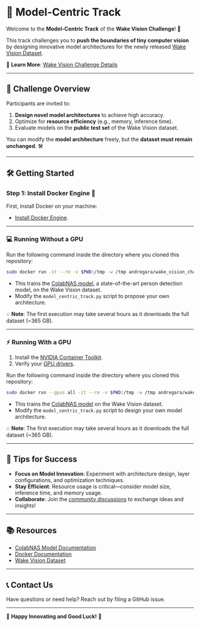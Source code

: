 # 🚀 **Model-Centric Track**

Welcome to the **Model-Centric Track** of the **Wake Vision Challenge**! 🎉

This track challenges you to **push the boundaries of tiny computer vision** by designing innovative model architectures for the newly released [Wake Vision Dataset](https://wakevision.ai/).

🔗 **Learn More**: [Wake Vision Challenge Details](https://edgeai.modelnova.ai/challenges/details/1)

---

## 🌟 **Challenge Overview**

Participants are invited to:

1. **Design novel model architectures** to achieve high accuracy.
2. Optimize for **resource efficiency** (e.g., memory, inference time).
3. Evaluate models on the **public test set** of the Wake Vision dataset.

You can modify the **model architecture** freely, but the **dataset must remain unchanged**. 🛠️

---

## 🛠️ **Getting Started**

### Step 1: Install Docker Engine 🐋

First, install Docker on your machine:
- [Install Docker Engine](https://docs.docker.com/engine/install/).

---

### 💻 **Running Without a GPU**

Run the following command inside the directory where you cloned this repository:

```bash
sudo docker run -it --rm -v $PWD:/tmp -w /tmp andregara/wake_vision_challenge:cpu python model_centric_track.py
```

- This trains the [ColabNAS model](https://github.com/harvard-edge/Wake_Vision/blob/main/experiments/comprehensive_model_architecture_experiments/wake_vision_quality/k_8_c_5.py), a state-of-the-art person detection model, on the Wake Vision dataset.
- Modify the `model_centric_track.py` script to propose your own architecture.

💡 **Note**: The first execution may take several hours as it downloads the full dataset (~365 GB).

---

### ⚡ **Running With a GPU**

1. Install the [NVIDIA Container Toolkit](https://docs.nvidia.com/datacenter/cloud-native/container-toolkit/latest/install-guide.html).
2. Verify your [GPU drivers](https://ubuntu.com/server/docs/nvidia-drivers-installation).

Run the following command inside the directory where you cloned this repository:

```bash
sudo docker run --gpus all -it --rm -v $PWD:/tmp -w /tmp andregara/wake_vision_challenge:gpu python model_centric_track.py
```

- This trains the [ColabNAS model](https://github.com/harvard-edge/Wake_Vision/blob/main/experiments/comprehensive_model_architecture_experiments/wake_vision_quality/k_8_c_5.py) on the Wake Vision dataset.
- Modify the `model_centric_track.py` script to design your own model architecture.

💡 **Note**: The first execution may take several hours as it downloads the full dataset (~365 GB).

---

## 🎯 **Tips for Success**

- **Focus on Model Innovation**: Experiment with architecture design, layer configurations, and optimization techniques.
- **Stay Efficient**: Resource usage is critical—consider model size, inference time, and memory usage.
- **Collaborate**: Join the [community discussions](#) to exchange ideas and insights!

---

## 📚 **Resources**

- [ColabNAS Model Documentation](https://github.com/harvard-edge/Wake_Vision)
- [Docker Documentation](https://docs.docker.com/)
- [Wake Vision Dataset](https://wakevision.ai/)

---

## 📞 **Contact Us**

Have questions or need help? Reach out by filing a GitHub issue.

---

🌟 **Happy Innovating and Good Luck!** 🌟
